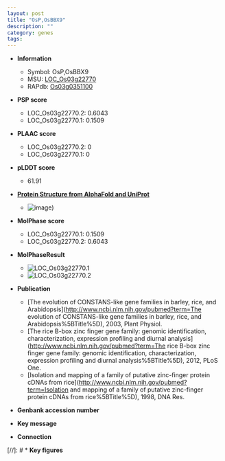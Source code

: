 ```yaml
---
layout: post
title: "OsP,OsBBX9"
description: ""
category: genes
tags: 
---
```


* **Information**  
    + Symbol: OsP,OsBBX9  
    + MSU: [LOC_Os03g22770](http://rice.plantbiology.msu.edu/cgi-bin/ORF_infopage.cgi?orf=LOC_Os03g22770)  
    + RAPdb: [Os03g0351100](http://rapdb.dna.affrc.go.jp/viewer/gbrowse_details/irgsp1?name=Os03g0351100)  

* **PSP score**  
    + LOC_Os03g22770.2: 0.6043 
    + LOC_Os03g22770.1: 0.1509 

* **PLAAC score**  
    + LOC_Os03g22770.2: 0 
    + LOC_Os03g22770.1: 0 

* **pLDDT score**
    + 61.91

* **[Protein Structure from AlphaFold and UniProt](https://www.uniprot.org/uniprotkb/O82112/entry#structure)**
    + ![image](https://ricepsp.github.io/images/E-O/AF-O82112-F1.png))

* **MolPhase score**
    + LOC_Os03g22770.1: 0.1509
    + LOC_Os03g22770.2: 0.6043

* **MolPhaseResult**
    + ![LOC_Os03g22770.1](https://ricepsp.github.io/pictures/LOC_Os03g/LOC_Os03g22770.1.png)
    + ![LOC_Os03g22770.2](https://ricepsp.github.io/pictures/LOC_Os03g/LOC_Os03g22770.2.png)

* **Publication**  
    + [The evolution of CONSTANS-like gene families in barley, rice, and Arabidopsis](http://www.ncbi.nlm.nih.gov/pubmed?term=The evolution of CONSTANS-like gene families in barley, rice, and Arabidopsis%5BTitle%5D), 2003, Plant Physiol.
    + [The rice B-box zinc finger gene family: genomic identification, characterization, expression profiling and diurnal analysis](http://www.ncbi.nlm.nih.gov/pubmed?term=The rice B-box zinc finger gene family: genomic identification, characterization, expression profiling and diurnal analysis%5BTitle%5D), 2012, PLoS One.
    + [Isolation and mapping of a family of putative zinc-finger protein cDNAs from rice](http://www.ncbi.nlm.nih.gov/pubmed?term=Isolation and mapping of a family of putative zinc-finger protein cDNAs from rice%5BTitle%5D), 1998, DNA Res.

* **Genbank accession number**  

* **Key message**  

* **Connection**  

[//]: # * **Key figures**  



